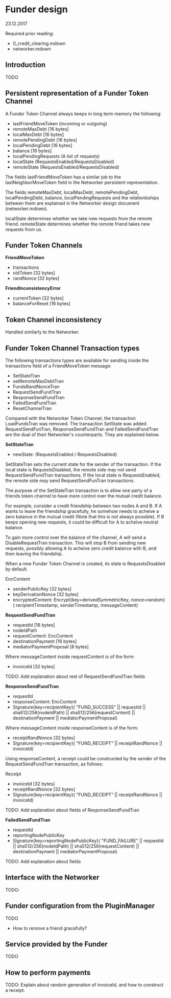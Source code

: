 # Funder design
23.12.2017

Required prior reading: 

- 0_credit_clearing.mdown
- networker.mdown


## Introduction

TODO

## Persistent representation of a Funder Token Channel

A Funder Token Channel always keeps in long term memory the following:

- lastFriendMoveToken (incoming or outgoing)
- remoteMaxDebt [16 bytes]
- localMaxDebt [16 bytes]
- remotePendingDebt [16 bytes]
- localPendingDebt [16 bytes]
- balance [16 bytes]
- localPendingRequests (A list of requests)
- localState       (RequestsEnabled/RequestsDisabled)
- remoteState      (RequestsEnabled/RequestsDisabled)

The fields lastFriendMoveToken has a similar job to the lastNeighborMoveToken
field in the Networker persistent representation.

The fields remoteMaxDebt, localMaxDebt, remotePendingDebt, localPendingDebt,
balance, localPendingRequests and the relationbships between them are explained
in the Networker design document (networker.mdown).

localState determines whether we take new requests from the remote friend.
remoteState determines whether the remote friend takes new requests from us.


## Funder Token Channels

**FriendMoveToken**

- transactions
- oldToken              [32 bytes]
- randNonce             [32 bytes]


**FriendInconsistencyError**

- currentToken          [32 bytes]
- balanceForReset       [16 bytes]


## Token Channel inconsistency

Handled similarly to the Networker.


## Funder Token Channel Transaction types

The following transactions types are available for sending inside the
transactions field of a FriendMoveToken message:

- SetStateTran
- setRemoteMaxDebtTran
- FundsRandNonceTran
- RequestSendFundTran
- ResponseSendFundTran
- FailedSendFundTran
- ResetChannelTran


Compared with the Networker Token Channel, the transaction LoadFundsTran was
removed. The transaction SetState was added. RequestSendFunTran,
ResponseSendFundTran and FailedSendFundTran are the dual of their Networker's
counterparts. They are explained below.

**SetStateTran**

- newState: (RequestsEnabled / RequestsDisabled)


SetStateTran sets the current state for the sender of the transaction.
If the local state is RequestsDisabled, the remote side may not send
RequestSendFundTran transactions.  If the local state is RequestsEnabled, the
remote side may send RequestSendFunTran transactions.

The purpose of the SetStateTran transaction is to allow one party of a friends
token channel to have more control over the mutual credit balance. 

For example, consider a credit friendship between two nodes A and B.
If A wants to leave the friendship gracefully, he somehow needs to acheive a
zero balance in the mutual credit (Note that this is not always possible).
If B keeps opening new requests, it could be difficult for A to acheive neutral
balance. 

To gain more control over the balance of the channel, A will send a
DisableRequestTran transaction. This will stop B from sending new requests,
possibly allowing A to acheive zero credit balance with B, and then leaving
the friendship.

When a new Funder Token Channel is created, its state is RequestsDisabled by
default.


EncContent

- senderPublicKey           [32 bytes]
- keyDerivationNonce        [32 bytes]
- encryptedContent: Encrypt{key=derivedSymmetricKey, nonce=random}(
    recipientTimestamp, senderTimestamp, messageContent)


**RequestSendFundTran**

- requestId                     [16 bytes]
- nodeIdPath
- requestContent: EncContent
- destinationPayment            [16 bytes]
- mediatorPaymentProposal       [8 bytes]


Where messageContent inside requestContent is of the form:

- invoiceId [32 bytes]


TODO: Add explanation about rest of RequestSendFundTran fields


**ResponseSendFundTran**

- requestId
- responseContent: EncContent
- Signature{key=recipientKey}(
    "FUND_SUCCESS" ||
    requestId ||
    sha512/256(nodeIdPath) ||
    sha512/256(requestContent) ||
    destinationPayment ||
    mediatorPaymentProposal)

Where messageContent inside responseContent is of the form:

- receiptRandNonce [32 bytes]
- Signature{key=recipientKey}(
    "FUND_RECEIPT" ||
    receiptRandNonce ||
    invoiceId)


Using responseContent, a receipt could be constructed by the sender of
the RequestSendFundTran transaction, as follows:

Receipt

- invoiceId             [32 bytes]
- receiptRandNonce      [32 bytes]
- Signature{key=recipientKey}(
    "FUND_RECEIPT" ||
    receiptRandNonce ||
    invoiceId)


TODO: Add explanation about fields of ResponseSendFundTran


**FailedSendFundTran**

- requestId
- reportingNodePublicKey
- Signature{key=reportingNodePublicKey}(
    "FUND_FAILURE" ||
    requestId ||
    sha512/256(nodeIdPath) ||
    sha512/256(requestContent) ||
    destinationPayment ||
    mediatorPaymentProposal)


TODO: Add explanation about fields


## Interface with the Networker


TODO: 


## Funder configuration from the PluginManager

TODO
- How to remove a friend gracefully?


## Service provided by the Funder

TODO


## How to perform payments

TODO: Explain about random generation of invoiceId, and how to construct a
receipt.

